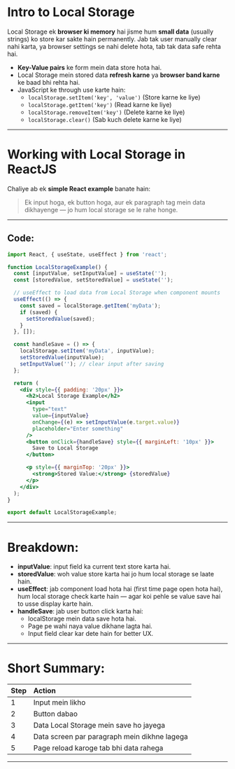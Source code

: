 # Intro to Local Storage

Local Storage ek **browser ki memory** hai jisme hum **small data** (usually strings) ko store kar sakte hain permanently. Jab tak user manually clear nahi karta, ya browser settings se nahi delete hota, tab tak data safe rehta hai.

- **Key-Value pairs** ke form mein data store hota hai.
- Local Storage mein stored data **refresh karne** ya **browser band karne** ke baad bhi rehta hai.
- JavaScript ke through use karte hain:  
  - `localStorage.setItem('key', 'value')` (Store karne ke liye)
  - `localStorage.getItem('key')` (Read karne ke liye)
  - `localStorage.removeItem('key')` (Delete karne ke liye)
  - `localStorage.clear()` (Sab kuch delete karne ke liye)

---

# Working with Local Storage in ReactJS

Chaliye ab ek **simple React example** banate hain:

> Ek input hoga, ek button hoga, aur ek paragraph tag mein data dikhayenge — jo hum local storage se le rahe honge.

---

## Code:

```jsx
import React, { useState, useEffect } from 'react';

function LocalStorageExample() {
  const [inputValue, setInputValue] = useState('');
  const [storedValue, setStoredValue] = useState('');

  // useEffect to load data from Local Storage when component mounts
  useEffect(() => {
    const saved = localStorage.getItem('myData');
    if (saved) {
      setStoredValue(saved);
    }
  }, []);

  const handleSave = () => {
    localStorage.setItem('myData', inputValue);
    setStoredValue(inputValue);
    setInputValue(''); // clear input after saving
  };

  return (
    <div style={{ padding: '20px' }}>
      <h2>Local Storage Example</h2>
      <input
        type="text"
        value={inputValue}
        onChange={(e) => setInputValue(e.target.value)}
        placeholder="Enter something"
      />
      <button onClick={handleSave} style={{ marginLeft: '10px' }}>
        Save to Local Storage
      </button>

      <p style={{ marginTop: '20px' }}>
        <strong>Stored Value:</strong> {storedValue}
      </p>
    </div>
  );
}

export default LocalStorageExample;
```

---

# Breakdown:

- **inputValue**: input field ka current text store karta hai.
- **storedValue**: woh value store karta hai jo hum local storage se laate hain.
- **useEffect**: jab component load hota hai (first time page open hota hai), hum local storage check karte hain — agar koi pehle se value save hai to usse display karte hain.
- **handleSave**: jab user button click karta hai:
  - localStorage mein data save hota hai.
  - Page pe wahi naya value dikhane lagta hai.
  - Input field clear kar dete hain for better UX.

---

# Short Summary:

| Step | Action |
|:---|:---|
| 1 | Input mein likho |
| 2 | Button dabao |
| 3 | Data Local Storage mein save ho jayega |
| 4 | Data screen par paragraph mein dikhne lagega |
| 5 | Page reload karoge tab bhi data rahega |

---
